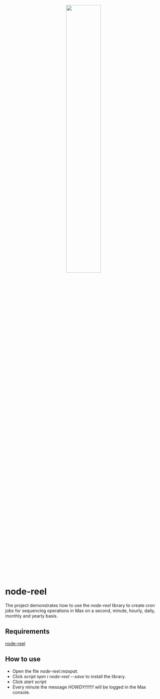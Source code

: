 <p align="center">
  <img width="47%" height="47%" src="https://i.ibb.co/7JYvGQ5/n4m-supplemental.png"/>  
</p>

# node-reel
The project demonstrates how to use the *node-reel* library to create cron jobs for sequencing operations in Max on a second, minute, hourly, daily, monthly and yearly basis.

## Requirements
[node-reel](https://www.npmjs.com/package/node-reel)

## How to use
- Open the file *node-reel.maxpat*.
- Click *script npm i node-reel --save* to install the library.
- Click *start script*
- Every minute the message *HOWDY!!!!!!!* will be logged in the Max console.

